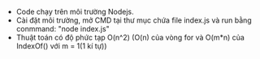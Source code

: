 - Code chạy trên môi trường Nodejs.
- Cài đặt môi trường, mở CMD tại thư mục chứa file index.js và run bằng conmmand: "node index.js"
- Thuật toán có độ phức tạp O(n^2)  (O(n) của vòng for và O(m*n) của IndexOf() với m = 1(1 kí tự))